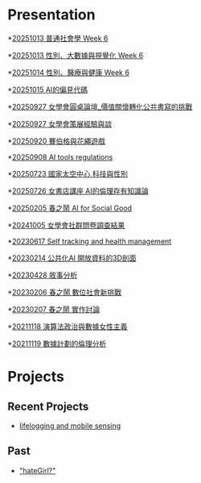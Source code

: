 # Presentation
*[20251013 普通社會學 Week 6]()

*[20251013 性別、大數據與視覺化 Week 6]()

*[20251014 性別、醫療與健康 Week 6]()

*[20251015 AI的偏見代碼](https://docs.google.com/presentation/d/e/2PACX-1vQONqg5_vNIItnNKNBo3SWt1lcoMkGfP4UqI5mLAWy_tgD_DNkorf-u5e5M1HrsYeG0BiqBAWuZPOl4/pub?start=false&loop=false&delayms=3000)

*[20250927 女學會圓桌論壇_價值關懷轉化公共書寫的挑戰]()

*[20250927 女學會策展經驗與談]()

*[20250920 賽伯格與花繩遊戲]()

*[20250908 AI tools regulations]()

*[20250723 國家太空中心 科技與性別]()

*[20250726 女書店講座 AI的倫理存有知識論]()

*[20250205 春之鬧 AI for Social Good]()

*[20241005 女學會社群問卷調查結果]()

*[20230617 Self tracking and health management]()

*[20230214 公共化AI 開放資料的3D剖面]()

*[20230428 敘事分析]()

*[20230206 春之鬧 數位社會新挑戰]()

*[20230207 春之鬧 實作討論]()

*[20211118 演算法政治與數據女性主義]()

*[20211119 數據計劃的倫理分析]()


# Projects

## Recent Projects
* [lifelogging and mobile sensing]()

## Past
* ["hateGirl?"]()

